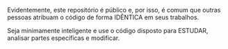 Evidentemente, este repositório é público e, por isso, é comum que outras pessoas atribuam o código de forma IDÊNTICA em seus trabalhos.

Seja minimamente inteligente e use o código disposto para ESTUDAR, analisar partes específicas e modificar.
